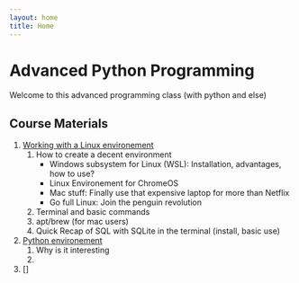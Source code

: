 ```yaml
---
layout: home
title: Home
---
```


# Advanced Python Programming
Welcome to this advanced programming class (with python and else)

## Course Materials
1. [Working with a Linux environement](02-shell-intro.md)
   1. How to create a decent environment
       - Windows subsystem for Linux (WSL): Installation, advantages, how to use?
       - Linux Environement for ChromeOS
       - Mac stuff: Finally use that expensive laptop for more than Netflix
       - Go full Linux: Join the penguin revolution
   2. Terminal and basic commands
   3. apt/brew (for mac users)
   4. Quick Recap of SQL with SQLite in the terminal (install, basic use) 
2. [Python environement](03-pipenv.md)
   1. Why is it interesting
   2. 
3. []
